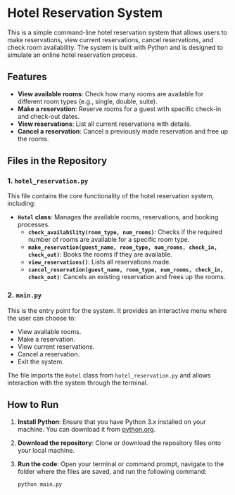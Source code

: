 # Hotel Reservation System

This is a simple command-line hotel reservation system that allows users to make reservations, view current reservations, cancel reservations, and check room availability. The system is built with Python and is designed to simulate an online hotel reservation process.

## Features

- **View available rooms**: Check how many rooms are available for different room types (e.g., single, double, suite).
- **Make a reservation**: Reserve rooms for a guest with specific check-in and check-out dates.
- **View reservations**: List all current reservations with details.
- **Cancel a reservation**: Cancel a previously made reservation and free up the rooms.

## Files in the Repository

### 1. `hotel_reservation.py`

This file contains the core functionality of the hotel reservation system, including:

- **`Hotel` class**: Manages the available rooms, reservations, and booking processes.
  - **`check_availability(room_type, num_rooms)`**: Checks if the required number of rooms are available for a specific room type.
  - **`make_reservation(guest_name, room_type, num_rooms, check_in, check_out)`**: Books the rooms if they are available.
  - **`view_reservations()`**: Lists all reservations made.
  - **`cancel_reservation(guest_name, room_type, num_rooms, check_in, check_out)`**: Cancels an existing reservation and frees up the rooms.

### 2. `main.py`

This is the entry point for the system. It provides an interactive menu where the user can choose to:
- View available rooms.
- Make a reservation.
- View current reservations.
- Cancel a reservation.
- Exit the system.

The file imports the `Hotel` class from `hotel_reservation.py` and allows interaction with the system through the terminal.

## How to Run

1. **Install Python**: Ensure that you have Python 3.x installed on your machine. You can download it from [python.org](https://www.python.org/).

2. **Download the repository**: Clone or download the repository files onto your local machine.

3. **Run the code**:
   Open your terminal or command prompt, navigate to the folder where the files are saved, and run the following command:
   
   ```bash
   python main.py
